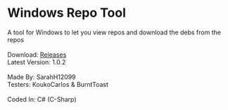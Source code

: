 # Windows Repo Tool
A tool for Windows to let you view repos and download the debs from the repos<br><br>
Download: [Releases](https://github.com/SarahH12099/Windows-Repo-Tool/releases)<br>
Latest Version: 1.0.2<br><br>
Made By: SarahH12099<br>
Testers: KoukoCarlos & BurntToast<br><br>
Coded In: C# (C-Sharp)